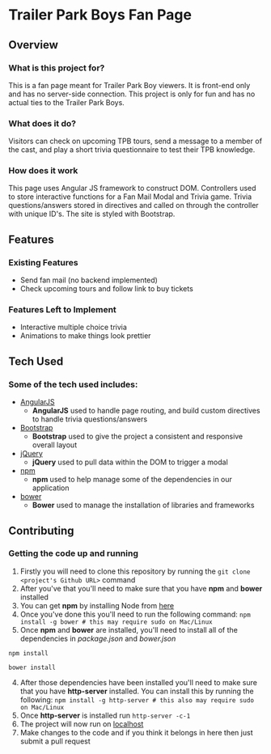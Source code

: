 # Trailer Park Boys Fan Page
 
## Overview
 
### What is this project for?
 
This is a fan page meant for Trailer Park Boy viewers. It is front-end only and has no server-side connection. This project is only for fun and has no actual ties to the Trailer Park Boys.
 
### What does it do?
 
Visitors can check on upcoming TPB tours, send a message to a member of the cast, and play a short trivia questionnaire to test their TPB knowledge.
 
### How does it work
 
This page uses Angular JS framework to construct DOM. Controllers used to store interactive functions for a Fan Mail Modal and Trivia game. Trivia questions/answers stored in directives and called on through the controller with unique ID's. The site is styled with Bootstrap.
 
## Features
 
### Existing Features
- Send fan mail (no backend implemented)
- Check upcoming tours and follow link to buy tickets


### Features Left to Implement
- Interactive multiple choice trivia
- Animations to make things look prettier
 
## Tech Used

### Some of the tech used includes:
- [AngularJS](https://angularjs.org/)
    - **AngularJS** used to handle page routing, and build custom directives to handle trivia questions/answers
- [Bootstrap](http://getbootstrap.com/)
    - **Bootstrap** used to give the project a consistent and responsive overall layout
- [jQuery](https://jquery.com/)
    - **jQuery** used to pull data within the DOM to trigger a modal
- [npm](https://www.npmjs.com/)
    - **npm** used to help manage some of the dependencies in our application
- [bower](https://bower.io/)
    - **Bower** used to manage the installation of libraries and frameworks
 
## Contributing
 
### Getting the code up and running
1. Firstly you will need to clone this repository by running the ```git clone <project's Github URL>``` command
2. After you've that you'll need to make sure that you have **npm** and **bower** installed
  1. You can get **npm** by installing Node from [here](https://nodejs.org/en/)
  2. Once you've done this you'll need to run the following command:
     `npm install -g bower # this may require sudo on Mac/Linux`
3. Once **npm** and **bower** are installed, you'll need to install all of the dependencies in *package.json* and *bower.json*
  ```
  npm install
 
  bower install
  ```
4. After those dependencies have been installed you'll need to make sure that you have **http-server** installed. You can install this by running the following: ```npm install -g http-server # this also may require sudo on Mac/Linux```
5. Once **http-server** is installed run ```http-server -c-1```
6. The project will now run on [localhost](http://127.0.0.1:8080)
7. Make changes to the code and if you think it belongs in here then just submit a pull request